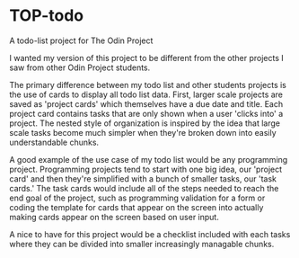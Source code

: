 # TOP-todo
A todo-list project for The Odin Project


I wanted my version of this project to be different from the other projects
I saw from other Odin Project students. 

The primary difference between my todo list and other students projects 
is the use of cards to display all todo list data. First, larger scale projects
are saved as 'project cards' which themselves have a due date and title.
Each project card contains tasks that are only shown when a user 'clicks
into' a project. The nested style of organization is inspired by the idea 
that large scale tasks become much simpler when they're broken down into easily
understandable chunks. 

A good example of the use case of my todo list would be any programming 
project. Programming projects tend to start with one big idea, our
'project card' and then they're simplified with a bunch of smaller tasks, 
our 'task cards.' The task cards would include all of the steps needed to reach
the end goal of the project, such as programming validation for a form or 
coding the template for cards that appear on the screen into actually making
cards appear on the screen based on user input. 

A nice to have for this project would be a checklist included with each 
tasks where they can be divided into smaller increasingly managable
chunks. 